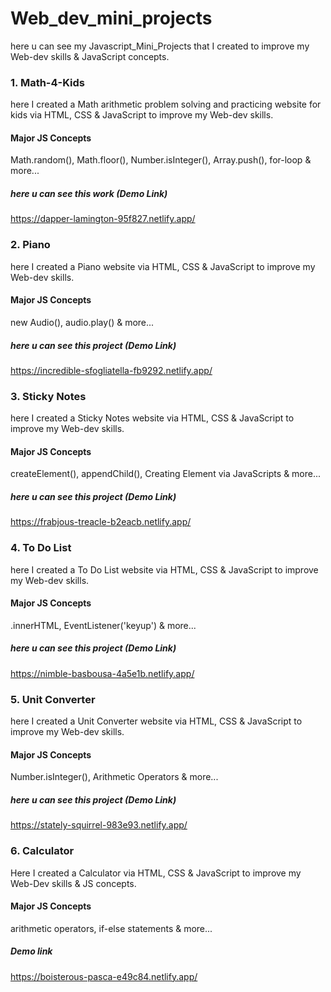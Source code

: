 # Web_dev_mini_projects
here u can see my Javascript_Mini_Projects that I created to improve my Web-dev skills &amp; JavaScript concepts.



### 1. Math-4-Kids
here I created a Math arithmetic problem solving and practicing website for kids via HTML, CSS & JavaScript to improve my Web-dev skills.

#### Major JS Concepts
Math.random(), Math.floor(), Number.isInteger(), Array.push(), for-loop & more...  

##### here u can see this work (Demo Link)
https://dapper-lamington-95f827.netlify.app/



### 2. Piano 
here I created a Piano website via HTML, CSS &amp; JavaScript to improve my Web-dev skills.

#### Major JS Concepts
new Audio(), audio.play() & more...

##### here u can see this project (Demo Link)
https://incredible-sfogliatella-fb9292.netlify.app/



### 3. Sticky Notes
here I created a Sticky Notes website via HTML, CSS &amp; JavaScript to improve my Web-dev skills.

#### Major JS Concepts
createElement(), appendChild(), Creating Element via JavaScripts & more...

##### here u can see this project (Demo Link)
https://frabjous-treacle-b2eacb.netlify.app/
 


### 4. To Do List
here I created a To Do List website via HTML, CSS &amp; JavaScript to improve my Web-dev skills.

#### Major JS Concepts
.innerHTML, EventListener('keyup') & more...

##### here u can see this project (Demo Link)
https://nimble-basbousa-4a5e1b.netlify.app/



### 5. Unit Converter
here I created a Unit Converter website via HTML, CSS &amp; JavaScript to improve my Web-dev skills.

#### Major JS Concepts
Number.isInteger(), Arithmetic Operators & more...

##### here u can see this project (Demo Link)
https://stately-squirrel-983e93.netlify.app/ 



### 6. Calculator
Here I created a Calculator via HTML, CSS &amp; JavaScript to improve my Web-Dev skills &amp; JS concepts.

#### Major JS Concepts
arithmetic operators, if-else statements & more...

##### Demo link
https://boisterous-pasca-e49c84.netlify.app/
